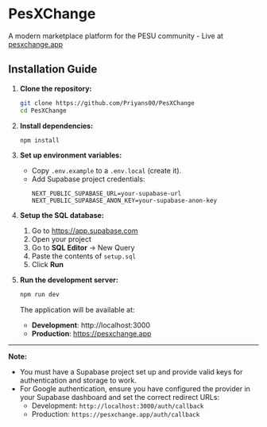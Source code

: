 # PesXChange

A modern marketplace platform for the PESU community - Live at [pesxchange.app](https://pesxchange.app)

## Installation Guide

1. **Clone the repository:**
   ```sh
   git clone https://github.com/Priyans00/PesXChange
   cd PesXChange
   ```

2. **Install dependencies:**
   ```sh
   npm install
   ```

3. **Set up environment variables:**
   - Copy `.env.example` to a  `.env.local` (create it).
   - Add Supabase project credentials:
     ```env
     NEXT_PUBLIC_SUPABASE_URL=your-supabase-url
     NEXT_PUBLIC_SUPABASE_ANON_KEY=your-supabase-anon-key
     ```
4. **Setup the SQL database:**
   1. Go to https://app.supabase.com
   2. Open your project
   3. Go to **SQL Editor** → New Query
   4. Paste the contents of `setup.sql`
   5. Click **Run**

5. **Run the development server:**
   ```sh
   npm run dev
   ```

   The application will be available at:
   - **Development**: http://localhost:3000
   - **Production**: https://pesxchange.app

---

**Note:**
- You must have a Supabase project set up and provide valid keys for authentication and storage to work.
- For Google authentication, ensure you have configured the provider in your Supabase dashboard and set the correct redirect URLs:
  - Development: `http://localhost:3000/auth/callback`
  - Production: `https://pesxchange.app/auth/callback`
